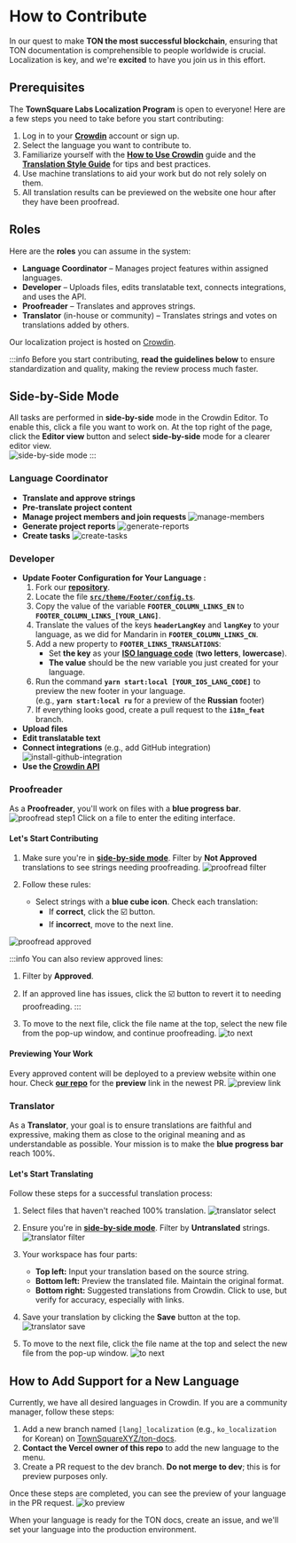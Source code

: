 # How to Contribute

In our quest to make **TON the most successful blockchain**, ensuring that TON documentation is comprehensible to people worldwide is crucial. Localization is key, and we're **excited** to have you join us in this effort.

## Prerequisites

The **TownSquare Labs Localization Program** is open to everyone! Here are a few steps you need to take before you start contributing:

1. Log in to your [**Crowdin**](https://crowdin.com) account or sign up.
2. Select the language you want to contribute to.
3. Familiarize yourself with the [**How to Use Crowdin**](/v3/contribute/localization-program/how-to-contribute) guide and the [**Translation Style Guide**](/v3/contribute/localization-program/translation-style-guide) for tips and best practices.
4. Use machine translations to aid your work but do not rely solely on them.
5. All translation results can be previewed on the website one hour after they have been proofread.

## Roles

Here are the **roles** you can assume in the system:

- **Language Coordinator** – Manages project features within assigned languages.
- **Developer** – Uploads files, edits translatable text, connects integrations, and uses the API.
- **Proofreader** – Translates and approves strings.
- **Translator** (in-house or community) – Translates strings and votes on translations added by others.

Our localization project is hosted on [Crowdin](https://crowdin.com/project/ton-docs).

:::info
Before you start contributing, **read the guidelines below** to ensure standardization and quality, making the review process much faster.

## Side-by-Side Mode

All tasks are performed in **side-by-side** mode in the Crowdin Editor. To enable this, click a file you want to work on. At the top right of the page, click the **Editor view** button and select **side-by-side** mode for a clearer editor view.\
![side-by-side mode](/img/localizationProgramGuideline/side-by-side.png)
:::

### Language Coordinator

- **Translate and approve strings**
- **Pre-translate project content**
- **Manage project members and join requests**
  ![manage-members](/img/localizationProgramGuideline/manage-members.png)
- **Generate project reports**
  ![generate-reports](/img/localizationProgramGuideline/generate-reports.png)
- **Create tasks**
  ![create-tasks](/img/localizationProgramGuideline/create-tasks.png)

### Developer

- **Update Footer Configuration for Your Language :**
  1. Fork our [**repository**](https://github.com/TownSquareXYZ/ton-docs/tree/i18n_feat).
  2. Locate the file [**`src/theme/Footer/config.ts`**](https://github.com/TownSquareXYZ/ton-docs/blob/main/src/theme/Footer/config.ts).
  3. Copy the value of the variable **`FOOTER_COLUMN_LINKS_EN`** to **`FOOTER_COLUMN_LINKS_[YOUR_LANG]`**.
  4. Translate the values of the keys **`headerLangKey`** and **`langKey`** to your language, as we did for Mandarin in **`FOOTER_COLUMN_LINKS_CN`**.
  5. Add a new property to **`FOOTER_LINKS_TRANSLATIONS`**:
     - Set **the key** as your [**ISO language code**](https://www.andiamo.co.uk/resources/iso-language-codes/) (**two letters**, **lowercase**).
     - **The value** should be the new variable you just created for your language.
  6. Run the command **`yarn start:local [YOUR_IOS_LANG_CODE]`** to preview the new footer in your language.\
     (e.g., **`yarn start:local ru`** for a preview of the **Russian** footer)
  7. If everything looks good, create a pull request to the **`i18n_feat`** branch.
- **Upload files**
- **Edit translatable text**
- **Connect integrations** (e.g., add GitHub integration)
  ![install-github-integration](/img/localizationProgramGuideline/howItWorked/install-github-integration.png)
- **Use the [Crowdin API](https://developer.crowdin.com/api/v2/)**

### Proofreader

As a **Proofreader**, you'll work on files with a **blue progress bar**.
![proofread step1](/img/localizationProgramGuideline/proofread-step1.png)
Click on a file to enter the editing interface.

#### Let's Start Contributing

1. Make sure you're in [**side-by-side mode**](#side-by-side-mode). Filter by **Not Approved** translations to see strings needing proofreading.
   ![proofread filter](/img/localizationProgramGuideline/proofread-filter.png)

2. Follow these rules:
   - Select strings with a **blue cube icon**. Check each translation:
     - If **correct**, click the ☑️ button.
     - If **incorrect**, move to the next line.

![proofread approved](/img/localizationProgramGuideline/proofread-approved.png)

:::info
You can also review approved lines:

1. Filter by **Approved**.

2. If an approved line has issues, click the ☑️ button to revert it to needing proofreading.
   :::

3. To move to the next file, click the file name at the top, select the new file from the pop-up window, and continue proofreading.
   ![to next](/img/localizationProgramGuideline/redirect-to-next.png)

#### Previewing Your Work

Every approved content will be deployed to a preview website within one hour. Check [**our repo**](https://github.com/TownSquareXYZ/ton-docs/pulls) for the **preview** link in the newest PR.
![preview link](/img/localizationProgramGuideline/preview-link.png)

### Translator

As a **Translator**, your goal is to ensure translations are faithful and expressive, making them as close to the original meaning and as understandable as possible. Your mission is to make the **blue progress bar** reach 100%.

#### Let's Start Translating

Follow these steps for a successful translation process:

1. Select files that haven't reached 100% translation.
   ![translator select](/img/localizationProgramGuideline/translator-select.png)

2. Ensure you're in [**side-by-side mode**](#side-by-side-mode). Filter by **Untranslated** strings.
   ![translator filter](/img/localizationProgramGuideline/translator-filter.png)

3. Your workspace has four parts:
   - **Top left:** Input your translation based on the source string.
   - **Bottom left:** Preview the translated file. Maintain the original format.
   - **Bottom right:** Suggested translations from Crowdin. Click to use, but verify for accuracy, especially with links.

4. Save your translation by clicking the **Save** button at the top.
   ![translator save](/img/localizationProgramGuideline/translator-save.png)

5. To move to the next file, click the file name at the top and select the new file from the pop-up window.
   ![to next](/img/localizationProgramGuideline/redirect-to-next.png)

## How to Add Support for a New Language

Currently, we have all desired languages in Crowdin. If you are a community manager, follow these steps:

1. Add a new branch named `[lang]_localization` (e.g., `ko_localization` for Korean) on [TownSquareXYZ/ton-docs](https://github.com/TownSquareXYZ/ton-docs).
2. **Contact the Vercel owner of this repo** to add the new language to the menu.
3. Create a PR request to the dev branch. **Do not merge to dev**; this is for preview purposes only.

Once these steps are completed, you can see the preview of your language in the PR request.
![ko preview](/img/localizationProgramGuideline/ko_preview.png)

When your language is ready for the TON docs, create an issue, and we'll set your language into the production environment.
